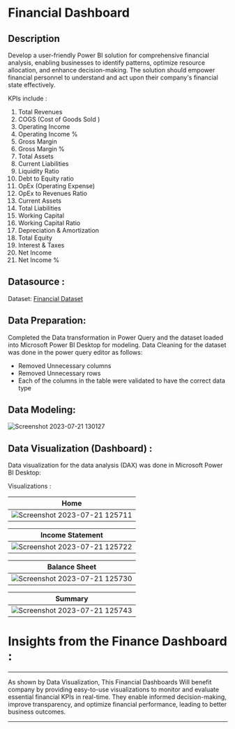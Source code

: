 # Financial Dashboard

## Description
Develop a user-friendly Power BI solution for comprehensive financial analysis, enabling businesses to identify patterns, optimize resource allocation, and enhance decision-making. The solution should empower financial personnel to understand and act upon their company's financial state effectively.

KPIs include :
1. Total Revenues
2. COGS (Cost of Goods Sold )
3. Operating Income
4. Operating Income %
5. Gross Margin 
6. Gross Margin %
7. Total Assets
8. Current Liabilities
9. Liquidity Ratio
10. Debt to Equity ratio
11. OpEx (Operating Expense)
12. OpEx to Revenues Ratio
13. Current Assets
14. Total Liabilities
15. Working Capital
16. Working Capital Ratio
17. Depreciation & Amortization
18. Total Equity
19. Interest & Taxes
20. Net Income
21. Net Income %


## Datasource :
Dataset: [Financial Dataset](https://github.com/kirannavale/Portfolio-Projects/blob/main/Financial%20Dashboard/Financial%20Dataset.xlsx)

## Data Preparation:

Completed the Data transformation in Power Query and the dataset loaded into Microsoft Power BI Desktop for modeling.
Data Cleaning for the dataset was done in the power query editor as follows:

- Removed Unnecessary columns
- Removed Unnecessary rows
- Each of the columns in the table were validated to have the correct data type

## Data Modeling:

![Screenshot 2023-07-21 130127](https://github.com/kirannavale/Portfolio-Projects/assets/34519689/b35e88d7-5bbc-46fd-9d21-76ff44ff502a)


## Data Visualization (Dashboard) :

Data visualization for the data analysis (DAX) was done in Microsoft Power BI Desktop:

 Visualizations :

| Home |
| ----------- |
|![Screenshot 2023-07-21 125711](https://github.com/kirannavale/Portfolio-Projects/assets/34519689/db8caf1a-4e7f-455d-b562-65407f4707ec)|


| Income Statement |
| ----------- |
|![Screenshot 2023-07-21 125722](https://github.com/kirannavale/Portfolio-Projects/assets/34519689/ed24b416-8289-4380-a335-9e7d5ffc468b)|


| Balance Sheet |
| ----------- |
|![Screenshot 2023-07-21 125730](https://github.com/kirannavale/Portfolio-Projects/assets/34519689/7c5a456c-cacc-4cd7-8c96-954ba586de5b)|


| Summary |
| ----------- |
|![Screenshot 2023-07-21 125743](https://github.com/kirannavale/Portfolio-Projects/assets/34519689/548f5490-8b2a-4c7d-95da-84640c1e8b46)|

# Insights from the Finance Dashboard :
---

As shown by Data Visualization,
This Financial Dashboards Will benefit company by providing easy-to-use visualizations to monitor and evaluate essential financial KPIs in real-time. They enable informed decision-making, improve transparency, and optimize financial performance, leading to better business outcomes.

---






